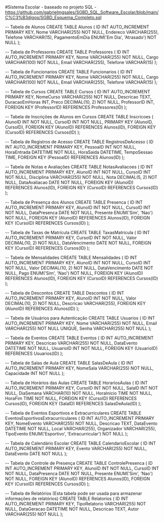 #Sistema Escolar - baseado no projeto SQL - https://github.com/gabrielmgsales/SGBD_SQL_Software_Escolar/blob/main/C%C3%B3digos/SGBD_Esquema_Completo.sql

-- Tabela de Alunos
CREATE TABLE Alunos (
    ID INT AUTO_INCREMENT PRIMARY KEY,
    Nome VARCHAR(255) NOT NULL,
    Endereco VARCHAR(255),
    Telefone VARCHAR(15),
    PagamentoEmDia ENUM('Em Dia', 'Atrasado') NOT NULL
);

-- Tabela de Professores
CREATE TABLE Professores (
    ID INT AUTO_INCREMENT PRIMARY KEY,
    Nome VARCHAR(255) NOT NULL,
    Cargo VARCHAR(100) NOT NULL,
    Email VARCHAR(255),
    Telefone VARCHAR(15)
);

-- Tabela de Funcionarios
CREATE TABLE Funcionarios (
    ID INT AUTO_INCREMENT PRIMARY KEY,
    Nome VARCHAR(255) NOT NULL,
    Cargo VARCHAR(100) NOT NULL,
    Email VARCHAR(255),
    Telefone VARCHAR(15)
);

-- Tabela de Cursos
CREATE TABLE Cursos (
    ID INT AUTO_INCREMENT PRIMARY KEY,
    NomeCurso VARCHAR(255) NOT NULL,
    Descricao TEXT,
    DuracaoEmHoras INT,
    Preco DECIMAL(10, 2) NOT NULL,
    ProfessorID INT,
    FOREIGN KEY (ProfessorID) REFERENCES Professores(ID)
);

-- Tabela de Inscrições de Alunos em Cursos
CREATE TABLE Inscricoes (
    AlunoID INT NOT NULL,
    CursoID INT NOT NULL,
    PRIMARY KEY (AlunoID, CursoID),
    FOREIGN KEY (AlunoID) REFERENCES Alunos(ID),
    FOREIGN KEY (CursoID) REFERENCES Cursos(ID)
);

-- Tabela de Registros de Acesso
CREATE TABLE RegistrosDeAcesso (
    ID INT AUTO_INCREMENT PRIMARY KEY,
    PessoaID INT NOT NULL,
    HoraEntrada DATETIME NOT NULL,
    HoraSaida DATETIME,
    TempoSessao TIME,
    FOREIGN KEY (PessoaID) REFERENCES Alunos(ID)
);

-- Tabela de Notas e Avaliações
CREATE TABLE NotasAvaliacoes (
    ID INT AUTO_INCREMENT PRIMARY KEY,
    AlunoID INT NOT NULL,
    CursoID INT NOT NULL,
    Disciplina VARCHAR(255) NOT NULL,
    Nota DECIMAL(5, 2) NOT NULL,
    DataAvaliacao DATE NOT NULL,
    FOREIGN KEY (AlunoID) REFERENCES Alunos(ID),
    FOREIGN KEY (CursoID) REFERENCES Cursos(ID)
);

-- Tabela de Presença dos Alunos
CREATE TABLE Presenca (
    ID INT AUTO_INCREMENT PRIMARY KEY,
    AlunoID INT NOT NULL,
    CursoID INT NOT NULL,
    DataPresenca DATE NOT NULL,
    Presente ENUM('Sim', 'Nao') NOT NULL,
    FOREIGN KEY (AlunoID) REFERENCES Alunos(ID),
    FOREIGN KEY (CursoID) REFERENCES Cursos(ID)
);

-- Tabela de Taxas de Matrícula
CREATE TABLE TaxasMatricula (
    ID INT AUTO_INCREMENT PRIMARY KEY,
    CursoID INT NOT NULL,
    Valor DECIMAL(10, 2) NOT NULL,
    DataVencimento DATE NOT NULL,
    FOREIGN KEY (CursoID) REFERENCES Cursos(ID)
);

-- Tabela de Mensalidades
CREATE TABLE Mensalidades (
    ID INT AUTO_INCREMENT PRIMARY KEY,
    AlunoID INT NOT NULL,
    CursoID INT NOT NULL,
    Valor DECIMAL(10, 2) NOT NULL,
    DataVencimento DATE NOT NULL,
    Pago ENUM('Sim', 'Nao') NOT NULL,
    FOREIGN KEY (AlunoID) REFERENCES Alunos(ID),
    FOREIGN KEY (CursoID) REFERENCES Cursos(ID)
);

-- Tabela de Descontos
CREATE TABLE Descontos (
    ID INT AUTO_INCREMENT PRIMARY KEY,
    AlunoID INT NOT NULL,
    Valor DECIMAL(10, 2) NOT NULL,
    Descricao VARCHAR(255),
    FOREIGN KEY (AlunoID) REFERENCES Alunos(ID)
);

-- Tabela de Usuários para Autenticação
CREATE TABLE Usuarios (
    ID INT AUTO_INCREMENT PRIMARY KEY,
    Nome VARCHAR(255) NOT NULL,
    Email VARCHAR(255) NOT NULL UNIQUE,
    Senha VARCHAR(255) NOT NULL
);

-- Tabela de Eventos
CREATE TABLE Eventos (
    ID INT AUTO_INCREMENT PRIMARY KEY,
    Descricao VARCHAR(255) NOT NULL,
    DataEvento DATETIME NOT NULL,
    UsuarioID INT NOT NULL,
    FOREIGN KEY (UsuarioID) REFERENCES Usuarios(ID)
);

-- Tabela de Salas de Aula
CREATE TABLE SalasDeAula (
    ID INT AUTO_INCREMENT PRIMARY KEY,
    NomeSala VARCHAR(255) NOT NULL,
    Capacidade INT NOT NULL
);

-- Tabela de Horários das Aulas
CREATE TABLE HorariosAulas (
    ID INT AUTO_INCREMENT PRIMARY KEY,
    CursoID INT NOT NULL,
    SalaID INT NOT NULL,
    DiaSemana VARCHAR(10) NOT NULL,
    HoraInicio TIME NOT NULL,
    HoraFim TIME NOT NULL,
    FOREIGN KEY (CursoID) REFERENCES Cursos(ID),
    FOREIGN KEY (SalaID) REFERENCES SalasDeAula(ID)
);

-- Tabela de Eventos Esportivos e Extracurriculares
CREATE TABLE EventosEsportivosExtracurriculares (
    ID INT AUTO_INCREMENT PRIMARY KEY,
    NomeEvento VARCHAR(255) NOT NULL,
    Descricao TEXT,
    DataEvento DATETIME NOT NULL,
    Local VARCHAR(255),
    Organizador VARCHAR(255),
    TipoEvento ENUM('Esportivo', 'Extracurricular') NOT NULL
);

-- Tabela de Calendário Escolar
CREATE TABLE CalendarioEscolar (
    ID INT AUTO_INCREMENT PRIMARY KEY,
    Evento VARCHAR(255) NOT NULL,
    DataEvento DATE NOT NULL
);

-- Tabela de Controle de Presença
CREATE TABLE ControlePresenca (
    ID INT AUTO_INCREMENT PRIMARY KEY,
    AlunoID INT NOT NULL,
    CursoID INT NOT NULL,
    DataPresenca DATE NOT NULL,
    Presente ENUM('Sim', 'Nao') NOT NULL,
    FOREIGN KEY (AlunoID) REFERENCES Alunos(ID),
    FOREIGN KEY (CursoID) REFERENCES Cursos(ID)
);

-- Tabela de Relatórios (Esta tabela pode ser usada para armazenar informações de relatórios)
CREATE TABLE Relatorios (
    ID INT AUTO_INCREMENT PRIMARY KEY,
    TipoRelatorio VARCHAR(255) NOT NULL,
    DataGeracao DATETIME NOT NULL,
    Descricao TEXT,
    Autor VARCHAR(255) NOT NULL
);
